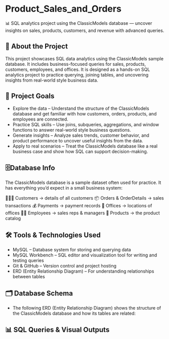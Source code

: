 # Product_Sales_and_Orders
📊 SQL analytics project using the ClassicModels database — uncover insights on sales, products, customers, and revenue with advanced queries.

## 📌 About the Project

This project showcases SQL data analytics using the ClassicModels sample database.
It includes business-focused queries for sales, products, customers, employees, and offices.
It is designed as a hands-on SQL analytics project to practice querying, joining tables, and uncovering insights from real-world style business data.

## 🎯 Project Goals

- Explore the data – Understand the structure of the ClassicModels database and get familiar with how customers, orders, products, and employees are connected.
- Practice SQL skills – Use joins, subqueries, aggregations, and window functions to answer real-world style business questions.
- Generate insights – Analyze sales trends, customer behavior, and product performance to uncover useful insights from the data.
- Apply to real scenarios – Treat the ClassicModels database like a real business case and show how SQL can support decision-making.

## 🗄️Database Info

The ClassicModels database is a sample dataset often used for practice.
It has everything you’d expect in a small business system:

🧑‍🤝‍🧑 Customers → details of all customers
📦 Orders & OrderDetails → sales transactions
💰 Payments → payment records
🏢 Offices → locations of offices
👩‍💼 Employees → sales reps & managers
🛒 Products → the product catalog

## 🛠️ Tools & Technologies Used

- MySQL – Database system for storing and querying data
- MySQL Workbench – SQL editor and visualization tool for writing and testing queries
- Git & GitHub – Version control and project hosting
- ERD (Entity Relationship Diagram) – For understanding relationships between tables


## 🗂️ Database Schema

* The following ERD (Entity Relationship Diagram) shows the structure of the ClassicModels database and how its tables are related:


## 📊 SQL Queries & Visual Outputs

